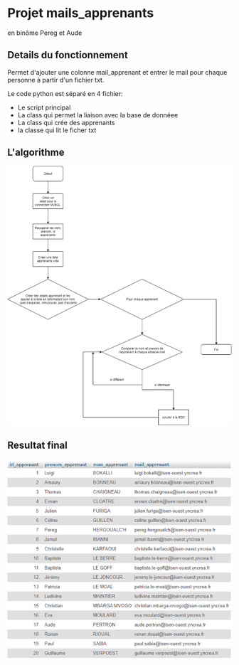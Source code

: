 # Projet mails_apprenants
en binôme Pereg et Aude
## Details du fonctionnement

Permet d'ajouter une colonne mail_apprenant et entrer le mail pour chaque personne à partir d'un fichier txt.

Le code python est séparé en 4 fichier:
- Le script principal
- La class qui permet la liaison avec la base de donnéee
- La class qui crée des apprenants
- la classe qui lit le ficher txt

## L'algorithme

![diagramme](diagramme.png)

## Resultat final

![mails](mails.PNG)
